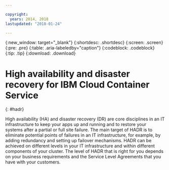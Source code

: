 ```yaml
---

copyright:
  years: 2014, 2018
lastupdated: "2018-01-24"

---
```


{:new_window: target="_blank"}
{:shortdesc: .shortdesc}
{:screen: .screen}
{:pre: .pre}
{:table: .aria-labeledby="caption"}
{:codeblock: .codeblock}
{:tip: .tip}
{:download: .download}


# High availability and disaster recovery for IBM Cloud Container Service
{: #hadr}

High availability (HA) and disaster recovery (DR) are core disciplines in an IT infrastructure to keep your apps up and running and to restore your systems after a partial or full site failure. The main target of HADR is to eliminate potential points of failures in an IT infrastructure, for example, by adding redundancy and setting up failover mechanisms. 
HADR can be achieved on different levels in your IT infrastructure and within different components of your cluster. The level of HADR that is right for you depends on your business requirements and the Service Level Agreements that you have with your customers. 

